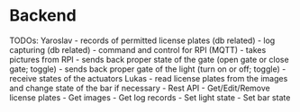 # Backend
TODOs:
		Yaroslav 
		- records of permitted license plates (db related)
		- log capturing (db related)
		- command and control for RPI (MQTT)
			- takes pictures from RPI
			- sends back proper state of the gate (open gate or close gate; toggle)
			- sends back proper gate of the light (turn on or off; toggle)
			- receive states of the actuators
		Lukas
		- read license plates from the images and change state of the bar if necessary
		- Rest API
			- Get/Edit/Remove license plates
			- Get images
			- Get log records
			- Set light state
			- Set bar state
